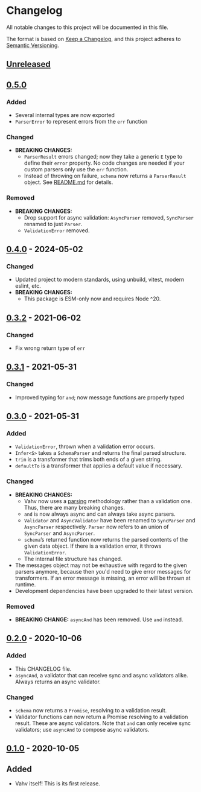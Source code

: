 # Changelog

All notable changes to this project will be documented in this file.

The format is based on [Keep a Changelog](https://keepachangelog.com/en/1.0.0/),
and this project adheres to [Semantic Versioning](https://semver.org/spec/v2.0.0.html).

## [Unreleased]

## [0.5.0]

### Added

- Several internal types are now exported
- `ParserError` to represent errors from the `err` function

### Changed

- **BREAKING CHANGES:**
  - `ParserResult` errors changed; now they take a generic `E` type to define
    their `error` property. No code changes are needed if your custom parsers
    only use the `err` function.
  - Instead of throwing on failure, `schema` now returns a `ParserResult`
    object. See [README.md](README.md) for details.

### Removed

- **BREAKING CHANGES:**
  - Drop support for async validation: `AsyncParser` removed, `SyncParser`
    renamed to just `Parser`.
  - `ValidationError` removed.

## [0.4.0] - 2024-05-02

### Changed

- Updated project to modern standards, using unbuild, vitest, modern eslint,
  etc.
- **BREAKING CHANGES:**
  - This package is ESM-only now and requires Node ^20.

## [0.3.2] - 2021-06-02

### Changed

- Fix wrong return type of `err`

## [0.3.1] - 2021-05-31

### Changed

- Improved typing for `and`; now message functions are properly typed

## [0.3.0] - 2021-05-31

### Added

- `ValidationError`, thrown when a validation error occurs.
- `Infer<S>` takes a `SchemaParser` and returns the final parsed structure.
- `trim` is a transformer that trims both ends of a given string.
- `defaultTo` is a transformer that applies a default value if necessary.

### Changed

- **BREAKING CHANGES:**
  - Vahv now uses a [parsing](https://lexi-lambda.github.io/blog/2019/11/05/parse-don-t-validate/)
    methodology rather than a validation one. Thus, there are many breaking
    changes.
  - `and` is now always async and can always take async
    parsers.
  - `Validator` and `AsyncValidator` have been renamed to `SyncParser` and
    `AsyncParser` respectively. `Parser` now refers to an union of `SyncParser`
    and `AsyncParser`.
  - `schema`’s returned function now returns the parsed contents of the given
    data object. If there is a validation error, it throws `ValidationError`.
  - The internal file structure has changed.
- The messages object may not be exhaustive with regard to the given parsers
  anymore, because then you'd need to give error messages for transformers. If
  an error message is missing, an error will be thrown at runtime.
- Development dependencies have been upgraded to their latest version.

### Removed

- **BREAKING CHANGE:** `asyncAnd` has been removed. Use `and` instead.

## [0.2.0] - 2020-10-06

### Added

- This CHANGELOG file.
- `asyncAnd`, a validator that can receive sync and async validators alike.
  Always returns an async validator.

### Changed

- `schema` now returns a `Promise`, resolving to a validation result.
- Validator functions can now return a Promise resolving to a validation result.
  These are async validators. Note that `and` can only receive sync validators;
  use `asyncAnd` to compose async validators.

## [0.1.0] - 2020-10-05

## Added

- Vahv itself! This is its first release.

[Unreleased]: https://github.com/unleashy/vahv/compare/v0.4.0...HEAD
[0.5.0]: https://www.npmjs.com/package/vahv/v/0.5.0
[0.4.0]: https://www.npmjs.com/package/vahv/v/0.4.0
[0.3.2]: https://www.npmjs.com/package/vahv/v/0.3.2
[0.3.1]: https://www.npmjs.com/package/vahv/v/0.3.1
[0.3.0]: https://www.npmjs.com/package/vahv/v/0.3.0
[0.2.0]: https://www.npmjs.com/package/vahv/v/0.2.0
[0.1.0]: https://www.npmjs.com/package/vahv/v/0.1.0
